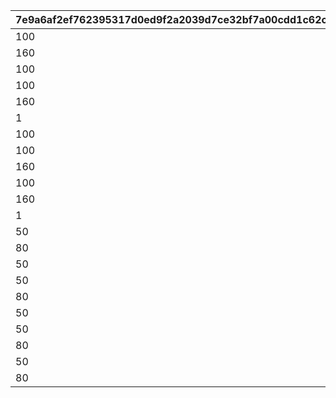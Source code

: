 |7e9a6af2ef762395317d0ed9f2a2039d7ce32bf7a00cdd1c62cb644177b3f13e|7c3e34b2e95937700919b65fd39c0b0a46fdc6419e307cb8e8e28ffbeca9b460|c0e83c44a240f7577b23dfb628771b90ad738d17c134dbcbbfd5def881138040|dbaa41e4dc06c30f4930cd5075bbbda4ea039a6eb7f9347c241ae410678b3815|38b775bdb0c1a007431ebf4bab517f19d650bc269b9957bf7a165b94ab07289f|e9f13b0f4987723b40ba547fdf3e38d1d9e1707a5e57cb434cb927f73b1aca59|0c5b7ee47d64ff46110f2f1264107393b6607f5dae9b40302f0f7a301b621bca|
| --- | --- | --- | --- | --- | --- | --- |
|100|1|250|150|200|1004|50|
|160|2|400|240|320|1004|80|
|100|3|250|150|200|1004|50|
|100|5|250|150|200|1004|50|
|160|6|400|240|320|1004|80|
|1|12|3|1|2|1004|1|
|100|1|250|150|200|1005|50|
|100|3|250|150|200|1005|50|
|160|4|400|240|320|1005|80|
|100|5|250|150|200|1005|50|
|160|7|400|240|320|1005|80|
|1|13|3|1|2|1005|1|
|50|1|125|75|100|1010|25|
|80|2|200|120|160|1010|40|
|50|3|125|75|100|1010|25|
|50|5|125|75|100|1010|25|
|80|6|200|120|160|1010|40|
|50|1|125|75|100|1011|25|
|50|3|125|75|100|1011|25|
|80|4|200|120|160|1011|40|
|50|5|125|75|100|1011|25|
|80|7|200|120|160|1011|40|